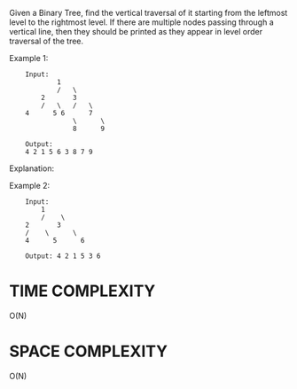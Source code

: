 Given a Binary Tree, find the vertical traversal of it starting from the leftmost level to the rightmost level.
If there are multiple nodes passing through a vertical line, then they should be printed as they appear in level order traversal of the tree.

Example 1:

        Input:
                1
                /   \
            2       3
            /   \   /   \
        4      5 6      7
                    \      \
                    8      9      

        Output: 
        4 2 1 5 6 3 8 7 9 
Explanation:

Example 2:

        Input:
            1
            /    \
        2       3
        /    \      \
        4      5      6

        Output: 4 2 1 5 3 6
        
        
# TIME COMPLEXITY

O(N)

# SPACE COMPLEXITY

O(N)
